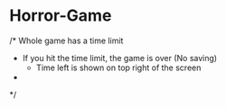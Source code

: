 # Horror-Game

/*
Whole game has a time limit 
- If you hit the time limit, the game is over (No saving)
  - Time left is shown on top right of the screen
- 
*/
